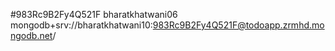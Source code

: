 #983Rc9B2Fy4Q521F
bharatkhatwani06
mongodb+srv://bharatkhatwani10:983Rc9B2Fy4Q521F@todoapp.zrmhd.mongodb.net/